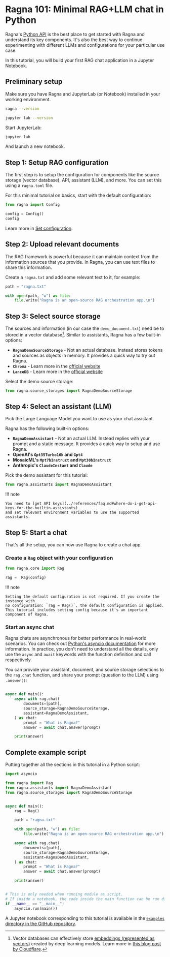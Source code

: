 # Ragna 101: Minimal RAG+LLM chat in Python

Ragna's [Python API](../references/python-api.md) is the best place to get started with
Ragna and understand its key components. It's also the best way to continue
experimenting with different LLMs and configurations for your particular use case.

In this tutorial, you will build your first RAG chat application in a Jupyter Notebook.

## Preliminary setup

Make sure you have Ragna and JupyterLab (or Notebook) installed in your working
environment.

```bash
ragna --version

jupyter lab --version
```

Start JupyterLab:

```bash
jupyter lab
```

And launch a new notebook.

## Step 1: Setup RAG configuration

The first step is to setup the configuration for components like the source storage
(vector database), API, assistant (LLM), and more. You can set this using a
`ragna.toml` file.

For this minimal tutorial on basics, start with the default configuration:

```python
from ragna import Config

config = Config()
config
```

Learn more in [Set configuration](../how-tos/set-configuration.md).

## Step 2: Upload relevant documents

The RAG framework is powerful because it can maintain context from the information
sources that you provide. In Ragna, you can use text files to share this information.

Create a `ragna.txt` and add some relevant text to it, for example:

```python
path = "ragna.txt"

with open(path, "w") as file:
    file.write("Ragna is an open-source RAG orchestration app.\n")
```

## Step 3: Select source storage

The sources and information (in our case the `demo_document.txt`) need be to stored in a
vector database[^1]. Similar to assistants, Ragna has a few built-in options:

- **`RagnaDemoSourceStorage`** - Not an actual database. Instead stores tokens and
  sources as objects in memory. It provides a quick way to try out Ragna.
- **`Chroma`** - Learn more in the [official website](https://www.trychroma.com/)
- **`LanceDB`** - Learn more in the [official website](https://lancedb.com/)

[^1]:
    Vector databases can effectively store
    [embeddings (represented as vectors)](https://platform.openai.com/docs/guides/embeddings/what-are-embeddings)
    created by deep learning models. Learn more in
    [this blog post by Cloudflare](https://www.cloudflare.com/en-gb/learning/ai/what-is-vector-database/).

Select the demo source storage:

```python
from ragna.source_storages import RagnaDemoSourceStorage
```

## Step 4: Select an assistant (LLM)

Pick the Large Language Model you want to use as your chat assistant.

Ragna has the following built-in options:

- **`RagnaDemoAssistant`** - Not an actual LLM. Instead replies with your prompt and a
  static message. It provides a quick way to setup and use Ragna.
- **OpenAI's `Gpt35Turbo16k` and `Gpt4`**
- **MosaicML's `Mpt7bInstruct` and `Mpt30bInstruct`**
- **Anthropic's `ClaudeInstant` and `Claude`**

Pick the demo assistant for this tutorial:

```python
from ragna.assistants import RagnaDemoAssistant
```

!!! note

    You need to [get API keys](../references/faq.md#where-do-i-get-api-keys-for-the-builtin-assistants)
    and set relevant environment variables to use the supported assistants.

## Step 5: Start a chat

That's all the setup, you can now use Ragna to create a chat app.

### Create a `Rag` object with your configuration

```python
from ragna.core import Rag

rag =  Rag(config)
```

!!! note

    Setting the default configuration is not required. If you create the instance with
    no configuration: `rag = Rag()`, the default configuration is applied.
    This tutorial includes setting config because it's an important component of Ragna.

### Start an async chat

Ragna chats are asynchronous for better performance in real-world scenarios. You can
check out
[Python's asyncio documentation](https://docs.python.org/3/library/asyncio.html) for
more information. In practice, you don't need to understand all the details, only use
the `async` and `await` keywords with the function definition and call respectively.

You can provide your assistant, document, and source storage selections to the
`rag.chat` function, and share your prompt (question to the LLM) using `.answer()`:

```python

async def main():
    async with rag.chat(
        documents=[path],
        source_storage=RagnaDemoSourceStorage,
        assistant=RagnaDemoAssistant,
    ) as chat:
        prompt = "What is Ragna?"
        answer = await chat.answer(prompt)

    print(answer)
```

## Complete example script

Putting together all the sections in this tutorial in a Python script:

```python
import asyncio

from ragna import Rag
from ragna.assistants import RagnaDemoAssistant
from ragna.source_storages import RagnaDemoSourceStorage


async def main():
    rag = Rag()

    path = "ragna.txt"

    with open(path, "w") as file:
        file.write("Ragna is an open-source RAG orchestration app.\n")

    async with rag.chat(
        documents=[path],
        source_storage=RagnaDemoSourceStorage,
        assistant=RagnaDemoAssistant,
    ) as chat:
        prompt = "What is Ragna?"
        answer = await chat.answer(prompt)

    print(answer)


# This is only needed when running module as script.
# If inside a notebook, the code inside the main function can be run directly.
if __name__ == "__main__":
    asyncio.run(main())
```

A Jupyter notebook corresponding to this tutorial is available in the
[`examples` directory in the GitHub repository](https://github.com/Quansight/ragna/blob/main/examples/python_api/python_api.ipynb).
